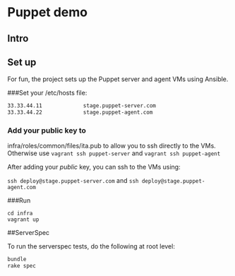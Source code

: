 # Puppet demo

## Intro

## Set up

For fun, the project sets up the Puppet server and agent VMs using Ansible.

###Set your /etc/hosts file:

```bash
33.33.44.11             stage.puppet-server.com
33.33.44.22             stage.puppet-agent.com
```

### Add your __public__ key to 
infra/roles/common/files/ita.pub
to allow you to ssh directly to the VMs. Otherwise use ```vagrant ssh puppet-server``` and ```vagrant ssh puppet-agent```

After adding your _public_ key, you can ssh to the VMs using:
 
```ssh deploy@stage.puppet-server.com``` and ```ssh deploy@stage.puppet-agent.com``` 
 
###Run

```
cd infra
vagrant up
```

##ServerSpec

To run the serverspec tests, do the following at root level:

```bash
bundle
rake spec
```
